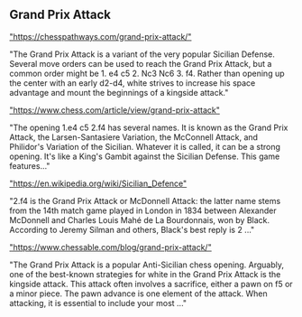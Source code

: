 <h2>Grand Prix Attack</h2>
<p><a href="https://chesspathways.com/grand-prix-attack/">"https://chesspathways.com/grand-prix-attack/"</a></p>

<p>"The Grand Prix Attack is a variant of the very popular Sicilian Defense. Several move orders can be used to reach the Grand Prix Attack, but a common order might be 1. e4 c5 2. Nc3 Nc6 3. f4. Rather than opening up the center with an early d2-d4, white strives to increase his space advantage and mount the beginnings of a kingside attack." </p>

<p><a href="https://www.chess.com/article/view/grand-prix-attack">"https://www.chess.com/article/view/grand-prix-attack"</a></p>

<p>"The opening 1.e4 c5 2.f4 has several names. It is known as the Grand Prix Attack, the Larsen-Santasiere Variation, the McConnell Attack, and Philidor's Variation of the Sicilian. Whatever it is called, it can be a strong opening. It's like a King's Gambit against the Sicilian Defense. This game features..." </p>

<p><a href="https://en.wikipedia.org/wiki/Sicilian_Defence">"https://en.wikipedia.org/wiki/Sicilian_Defence"</a></p>

<p>"2.f4 is the Grand Prix Attack or McDonnell Attack: the latter name stems from the 14th match game played in London in 1834 between Alexander McDonnell and Charles Louis Mahé de La Bourdonnais, won by Black. According to Jeremy Silman and others, Black's best reply is 2 ..." </p>

<p><a href="https://www.chessable.com/blog/grand-prix-attack/">"https://www.chessable.com/blog/grand-prix-attack/"</a></p>

<p>"The Grand Prix Attack is a popular Anti-Sicilian chess opening. Arguably, one of the best-known strategies for white in the Grand Prix Attack is the kingside attack. This attack often involves a sacrifice, either a pawn on f5 or a minor piece. The pawn advance is one element of the attack. When attacking, it is essential to include your most ..." </p>

